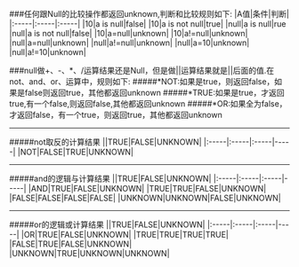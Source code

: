 ###任何跟Null的比较操作都返回unknown,判断和比较规则如下:
|A值|条件|判断|
|:-----|:-----|:-----|
|10|a is null|false|
|10|a is not  null|true|
|null|a is null|rue
|null|a is not  null|false|
|10|a=null|unknown|
|10|a!=null|unknown|
|null|a=null|unknown|
|null|a!=null|unknown|
|null|a=10|unknown|
|null|a!=10|unknown|

###null做+、-、*、/运算结果还是Null，但是做||运算结果就是||后面的值.在not、and、or、运算中，规则如下:
#####*NOT:如果是true，则返回false，如果是false则返回true，其他都返回unknown
#####*TRUE:如果是true，才返回true,有一个false,则返回false,其他都返回unknown
#####*OR:如果全为false，才返回false，有一个true，则返回true，其他都返回unknown
***
#####not取反的计算结果
||TRUE|FALSE|UNKNOWN|
|:-----|:-----|:-----|-----|
|NOT|FALSE|TRUE|UNKNOWN|
***
#####and的逻辑与计算结果
||TRUE|FALSE|UNKNOWN|
|:-----|:-----|:-----|-----|
|AND|TRUE|FALSE|UNKNOWN|
|TRUE|TRUE|FALSE|UNKNOWN|
|FALSE|FALSE|FALSE|FALSE|
|UNKNOWN|UNKNOWN|FALSE|UNKNOWN|
***
#####or的逻辑或计算结果
||TRUE|FALSE|UNKNOWN|
|:-----|:-----|:-----|-----|
|OR|TRUE|FALSE|UNKNOWN|
|TRUE|TRUE|TRUE|TRUE|
|FALSE|TRUE|FALSE|UNKNOWN|
|UNKNOWN|TRUE|UNKNOWN|UNKNOWN|
